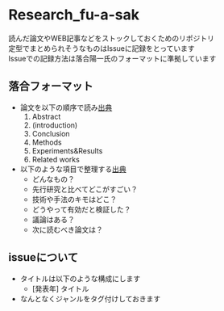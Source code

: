 # Research_fu-a-sak
読んだ論文やWEB記事などをストックしておくためのリポジトリ  
定型でまとめられそうなものはIssueに記録をとっています  
Issueでの記録方法は落合陽一氏のフォーマットに準拠しています

## 落合フォーマット
+ 論文を以下の順序で読み[出典](https://www.slideshare.net/slideshow/1-ftma15/47697911#45)
    1. Abstract
    1. (introduction)
    1. Conclusion
    1. Methods
    1. Experiments&Results
    1. Related works
+ 以下のような項目で整理する[出典](https://www.slideshare.net/slideshow/1-ftma15/47697911#48)
    + どんなもの？
    + 先行研究と比べてどこがすごい？
    + 技術や手法のキモはどこ？
    + どうやって有効だと検証した？
    + 議論はある？
    + 次に読むべき論文は？

## issueについて
+ タイトルは以下のような構成にします
    + [発表年] タイトル
+ なんとなくジャンルをタグ付けしておきます
  